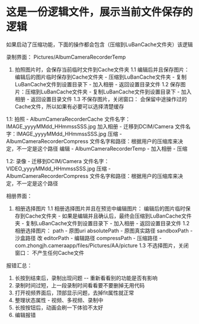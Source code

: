 # 这是一份逻辑文件，展示当前文件保存的逻辑
如果启动了压缩功能，下面的操作都会包含（压缩到LuBanCache文件夹）该逻辑

录制界面： Pictures/AlbumCameraRecorderTemp
1. 拍照图片时，会保存当前临时文件到Cache文件夹
1.1 编辑后并且保存图片：编辑后的图片临时保存到Cache文件夹 - 压缩到LuBanCache文件夹 - 复制LuBanCache文件到设置目录下 - 加入相册 - 返回设置目录文件
1.2 保存图片：压缩到LuBanCache文件夹 - 复制LuBanCache文件到设置目录下 - 加入相册 - 返回设置目录文件
1.3 不保存图片，关闭窗口： 会保留中途操作过的Cache文件，所以如果有必要可以选择清楚缓存

1.1:    拍照 - AlbumCameraRecorderCache 文件名字：IMAGE_yyyyMMdd_HHmmssSSS.jpg
        加入相册 - 迁移到DCIM/Camera 文件名字：IMAGE_yyyyMMdd_HHmmssSSS.jpg
        压缩 - AlbumCameraRecorderCompress 文件名字和路径：根据用户的压缩库来决定，不一定是这个路径
        编辑 - AlbumCameraRecorderTemp - 加入相册 - 压缩

1.2:    录像 - 迁移到DCIM/Camera 文件名字：VIDEO_yyyyMMdd_HHmmssSSS.jpg
        压缩 - AlbumCameraRecorderCompress 文件名字和路径：根据用户的压缩库来决定，不一定是这个路径

相册界面：
1. 相册选择图片
1.1 相册选择图片并且在预览中编辑图片：
    编辑后的图片临时保存到Cache文件夹 - 如果是编辑并且确认后，最终会压缩到LuBanCache文件夹 - 复制LuBanCache文件到设置目录下 - 加入相册 - 返回设置目录文件
1.2 相册选择图片：
    path - 原图uri
    absolutePath - 原图真实路径
    sandboxPath - 沙盒路径 改
    editorPath - 编辑路径
    compressPath - 压缩路径 - com.zhongjh.cameraapp/files/Pictures/AA/picture
1.3 不选择图片，关闭窗口： 不产生任何Cache文件


报错汇总：
1. 长按到结束后，录制出现问题 -- 重新看看别的功能是否有影响
2. 录制时间过短，上一段录制时间看看要不要删掉无用代码
3. 打开视频界面后，顶部显示问题，去掉fit属性就正常
4. 整理状态属性 - 视频、多视频、录制中
5. 长按按钮后，动画会刷一下体验不太好
6. 编辑报错
